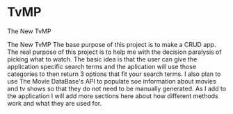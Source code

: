 # TvMP
The New TvMP

The New TvMP
The base purpose of this project is to make a CRUD app. The real purpose of this project is to help me with the decision paralysis of picking what to watch. The basic idea is that the user can give the application specific search terms and the aplication will use those categories to then return 3 options that fit your search terms. I also plan to use The Movie DataBase's API to populate soe information about movies and tv shows so that they do not need to be manually generated.
As I add to the application I will add more sections here about how different methods work and what they are used for.

